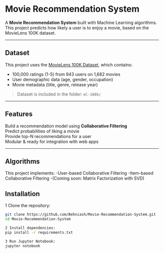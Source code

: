 #  Movie Recommendation System

A **Movie Recommendation System** built with Machine Learning algorithms.  
This project predicts how likely a user is to enjoy a movie, based on the MovieLens 100K dataset.

---

##  Dataset
This project uses the [MovieLens 100K Dataset](https://grouplens.org/datasets/movielens/100k/), which contains:
- 100,000 ratings (1-5) from 943 users on 1,682 movies
- User demographic data (age, gender, occupation)
- Movie metadata (title, genre, release year)

> Dataset is included in the folder: `ml-100k/`

---
 
##  Features
 Build a recommendation model using **Collaborative Filtering**  
 Predict probabilities of liking a movie  
 Provide top-N recommendations for a user  
 Modular & ready for integration with web apps  

---

## Algorithms
This project implements:
-User-based Collaborative Filtering
-Item-based Collaborative Filtering
-(Coming soon: Matrix Factorization with SVD)

##  Installation
1 Clone the repository:
```bash
git clone https://github.com/Behniash/Movie-Recommendation-System.git
cd Movie-Recommendation-System

2 Install dependencies:
pip install -r requirements.txt

3 Run Jupyter Notebook:
jupyter notebook
